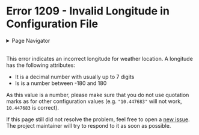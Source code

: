 # Error 1209 - Invalid Longitude in Configuration File

<details>
<summary>Page Navigator</summary>
<ul style="list-style: '▶  '"><li><a href="https://github.com/smolinde/iot-dashboard">Main Page</a></li>
<li><a href="https://github.com/smolinde/iot-dashboard/tree/master/errors">Error Pages</a></li>
<li><a href="https://github.com/smolinde/iot-dashboard/issues">Other Issues</a></li></ul>
</details><br>

This error indicates an incorrect longitude for weather location. A longitude has the following attributes:

- It is a decimal number with usually up to 7 digits
- Is is a number between -180 and 180

As this value is a number, please make sure that you do not use quotation marks as for other configuration values (e.g. `"10.447683"` will not work, `10.447683` is correct).

If this page still did not resolve the problem, feel free to open a [new issue](https://github.com/smolinde/iot-dashboard/issues/new?template=BLANK_ISSUE). The project maintainer will try to respond to it as soon as possible.